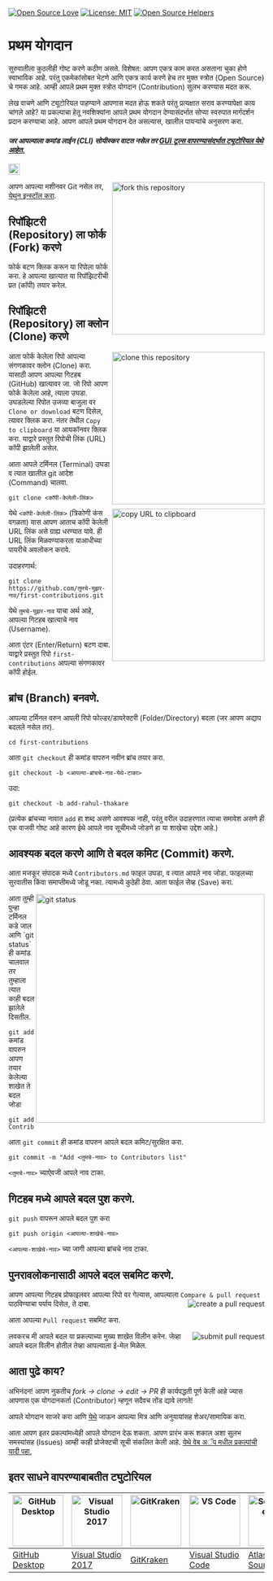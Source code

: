 [![Open Source Love](https://badges.frapsoft.com/os/v1/open-source.svg?v=103)](https://github.com/ellerbrock/open-source-badges/)
[![License: MIT](https://img.shields.io/badge/License-MIT-green.svg)](https://opensource.org/licenses/MIT)
[![Open Source Helpers](https://www.codetriage.com/roshanjossey/first-contributions/badges/users.svg)](https://www.codetriage.com/roshanjossey/first-contributions)


# प्रथम योगदान

सुरुवातीला कुठलीही गोष्ट करणे कठीण असते. विशेषत: आपण एकत्र काम करत असताना चुका होणे स्वाभाविक आहे. परंतु एकमेकांसोबत भेटणे आणि एकत्र कार्य करणे हेच तर मुक्त स्त्रोत (Open Source) चे गमक आहे. आम्ही आपले प्रथम मुक्त स्त्रोत योगदान (Contribution) सुलभ करण्यास मदत करू.

लेख वाचणे आणि ट्यूटोरियल पाहण्याने आपणास मदत होऊ शकते परंतु प्रत्यक्षात सराव करण्यापेक्षा काय चांगले आहे? या प्रकल्पाचा हेतू नवशिक्यांना आपले प्रथम योगदान देण्यासंदर्भात सोप्या स्वरुपात मार्गदर्शन प्रदान करण्याचा आहे. आपण आपले प्रथम योगदान देत असल्यास, खालील पायऱ्यांचे अनुसरण करा.

#### *जर आपल्याला कमांड लाईन (CLI) सोयीस्कर वाटत नसेल तर [GUI टूल्स वापरण्यासंदर्भात ट्यूटोरियल येथे आहेत.](#इतर-साधने-वापरण्याबाबतीत-ट्युटोरियल)*


[<img src="https://firstcontributions.github.io/assets/Readme/pirate.png" width="22">](translations/README.en-pirate.md)

<img align="right" width="300" src="https://firstcontributions.github.io/assets/Readme/fork.png" alt="fork this repository" />

आपण आपल्या मशीनवर Git नसेल तर, [येथुन इन्स्टॉल करा](https://help.github.com/articles/set-up-git/).

## रिपॉझिटरी (Repository) ला फोर्क (Fork) करणे

फोर्क बटण क्लिक करून या रिपोला फोर्क करा.
हे आपल्या खात्यात या रिपॉझिटरीची प्रत (कॉपी) तयार करेल.

## रिपॉझिटरी (Repository) ला क्लोन (Clone) करणे

<img align="right" width="300" src="https://firstcontributions.github.io/assets/Readme/clone.png" alt="clone this repository" />

आता फोर्क केलेला रिपो आपल्या संगणकावर क्लोन (Clone) करा. यासाठी आपण आपल्या गिटहब (GitHub) खात्यावर जा. जो रिपो आपण फोर्क केलेला आहे, त्याला उघडा. उघडलेल्या रिपोत उजव्या बाजुला वर `Clone or download` बटण दिसेल, त्यावर क्लिक करा. नंतर तेथील `Copy to clipboard` या आयकॉनवर क्लिक करा. याद्वारे प्रस्तुत रिपोची लिंक (URL) कॉपी झालेली असेल.

आता आपले टर्मिनल (Terminal) उघडा व त्यात खालील git आदेश (Command) चालवा.

```
git clone <कॉपी-केलेली-लिंक>
```

<img align="right" width="300" src="https://firstcontributions.github.io/assets/Readme/copy-to-clipboard.png" alt="copy URL to clipboard" />

येथे `<कॉपी-केलेली-लिंक>` (त्रिकोणी कंस वगळता) यास आपण आताच कॉपी केलेली URL लिंक असे ग्राह्य धरण्यात यावे. ही URL लिंक मिळवण्याकरता याआधीच्या पायरीचे अवलोकन करावे.

उदाहरणार्थ:

```
git clone https://github.com/तुमचे-युझर-नाव/first-contributions.git
```

येथे `तुमचे-युझर-नाव` याचा अर्थ आहे, आपल्या गिटहब खात्याचे नाव (Username).

आता एंटर (Enter/Return) बटण दाबा. याद्वारे प्रस्तुत रिपो `first-contributions` आपल्या संगणकावर कॉपी होईल.

## ब्रांच (Branch) बनवणे.

आपल्या टर्मिनल वरुन आपली रिपो फोल्डर/डायरेक्टरी (Folder/Directory) बदला (जर आपण अद्याप बदलले नसेल तर).

```
cd first-contributions
```

आता `git checkout` ही कमांड वापरुन नवीन ब्रांच तयार करा.

```
git checkout -b <आपल्या-ब्रांचचे-नाव-येथे-टाका>
```

उदा:

```
git checkout -b add-rahul-thakare
```

(प्रत्येक ब्रांचच्या नावात `add` हा शब्द असणे आवश्यक नाही, परंतु वरील उदाहरणात त्याचा समावेश असणे ही एक वाजवी गोष्ट आहे कारण ईथे आपले नाव सूचीमध्ये जोडणे हा या शाखेचा उद्देश आहे.)

## आवश्यक बदल करणे आणि ते बदल कमिट (Commit) करणे.

आता मजकूर संपादक मध्ये `Contributors.md` फाइल उघडा, व त्यात आपले नाव जोडा. फाइलच्या सुरवातीस किंवा समाप्तीमध्ये जोडू नका. त्यामध्ये कुठेही ठेवा. आता फाईल सेव्ह (Save) करा.

<img align="right" width="450" src="https://firstcontributions.github.io/assets/Readme/git-status.png" alt="git status" />
आता तुम्ही पुन्हा टर्मिनल कडे जाल आणि `git status` ही कमांड चालवाल तर तुम्हाला त्यात काही बदल झालेले दिसतील.

`git add` कमांड वापरुन आपण तयार केलेल्या शाखेत ते बदल जोडा

```
git add Contributors.md
```

आता `git commit` ही कमांड वापरुन आपले बदल कमिट/सुरक्षित करा.

```
git commit -m "Add <तुमचे-नाव> to Contributors list"
```

`<तुमचे-नाव>` च्याऐवजी आपले नाव टाका.

## गिटहब मध्ये आपले बदल पुश करणे.

`git push` वापरून आपले बदल पुश करा

```
git push origin <आपल्या-शाखेचे-नाव>
```

`<आपल्या-शाखेचे-नाव>` च्या जागी आपल्या ब्रांचचे नाव टाका.

## पुनरावलोकनासाठी आपले बदल सबमिट करणे.

आपण आपल्या गिटहब प्रोफाइलवर आपल्या रिपो वर गेल्यास, आपल्याला `Compare & pull request` पाठविण्याचा पर्याय दिसेल, ते दाबा.
<img style="float: right;" src="https://firstcontributions.github.io/assets/Readme/compare-and-pull.png" alt="create a pull request" />

आता आपल्या `Pull request` सबमिट करा.

<img style="float: right;" src="https://firstcontributions.github.io/assets/Readme/submit-pull-request.png" alt="submit pull request" />

लवकरच मी आपले बदल या प्रकल्पाच्या मुख्य शाखेत विलीन करेन. जेव्हा आपले बदल विलीन होतील तेव्हा आपल्याला ई-मेल मिळेल.

## आता पुढे काय?

अभिनंदन! आपण नुकतीच _fork -> clone -> edit -> PR_ ही कार्यपद्धती पूर्ण केली आहे ज्यास आपणास एक योगदानकर्ता (Contributor) म्हणून सदैवच तोंड द्यावे लागते!

आपले योगदान साजरे करा आणि [येथे](https://firstcontributions.github.io/#social-share) जाऊन आपल्या मित्र आणि अनुयायांसह शेअर/सामायिक करा.


आता आपण इतर प्रकल्पांमध्येही आपले योगदान देऊ शकता. आपण प्रारंभ करू शकाल अशा सुलभ समस्यांसह (Issues) आम्ही काही प्रोजेक्टची सूची संकलित केली आहे. [येथे वेब अॅप मधील प्रकल्पांची यादी पहा.](https://firstcontributions.github.io/#project-list)

## इतर साधने वापरण्याबाबतीत ट्युटोरियल

| <a href="../gui-tool-tutorials/github-desktop-tutorial.md"><img alt="GitHub Desktop" src="https://desktop.github.com/images/desktop-icon.svg" width="100"></a> | <a href="../gui-tool-tutorials/github-windows-vs2017-tutorial.md"><img alt="Visual Studio 2017" src="https://upload.wikimedia.org/wikipedia/commons/c/cd/Visual_Studio_2017_Logo.svg" width="100"></a> | <a href="../gui-tool-tutorials/gitkraken-tutorial.md"><img alt="GitKraken" src="https://firstcontributions.github.io/assets/gui-tool-tutorials/gitkraken-tutorial/gk-icon.png" width="100"></a> | <a href="../gui-tool-tutorials/github-windows-vs-code-tutorial.md"><img alt="VS Code" src="https://upload.wikimedia.org/wikipedia/commons/1/1c/Visual_Studio_Code_1.35_icon.png" width=100></a> | <a href="../gui-tool-tutorials/sourcetree-macos-tutorial.md"><img alt="Sourcetree App" src="https://wac-cdn.atlassian.com/dam/jcr:81b15cde-be2e-4f4a-8af7-9436f4a1b431/Sourcetree-icon-blue.svg" width=100></a> | <a href="../gui-tool-tutorials/github-windows-intellij-tutorial.md"><img alt="IntelliJ IDEA" src="https://upload.wikimedia.org/wikipedia/commons/thumb/9/9c/IntelliJ_IDEA_Icon.svg/512px-IntelliJ_IDEA_Icon.svg.png" width=100></a> |
| --- | --- | --- | --- | --- | --- |
| [GitHub Desktop](../gui-tool-tutorials/github-desktop-tutorial.md) | [Visual Studio 2017](../gui-tool-tutorials/github-windows-vs2017-tutorial.md) | [GitKraken](../gui-tool-tutorials/gitkraken-tutorial.md) | [Visual Studio Code](../gui-tool-tutorials/github-windows-vs-code-tutorial.md) | [Atlassian Sourcetree](../gui-tool-tutorials/sourcetree-macos-tutorial.md) | [IntelliJ IDEA](../gui-tool-tutorials/github-windows-intellij-tutorial.md) |
